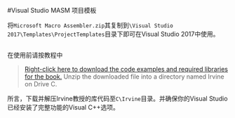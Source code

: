 #Visual Studio MASM 项目模板

将`Microsoft Macro Assembler.zip`其复制到`\Visual Studio 2017\Templates\ProjectTemplates`目录下即可在Visual Studio 2017中使用。

![]()

在使用前请按教程中

>  [Right-click here to download the code examples and required libraries for the book.](http://kipirvine.com/asm/gettingStartedVS2017/Irvine.zip) Unzip the downloaded file into a directory named Irvine on Drive C.
>

所言，下载并解压Irvine教授的库代码至`C\Irvine`目录。并确保你的Visual Studio已经安装了完整功能的Visual C++选项。